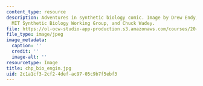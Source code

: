```yaml
---
content_type: resource
description: Adventures in synthetic biology comic. Image by Drew Endy, Isadora Deese,
  MIT Synthetic Biology Working Group, and Chuck Wadey.
file: https://ol-ocw-studio-app-production.s3.amazonaws.com/courses/20-180-biological-engineering-programming-spring-2006/2c1a1cf32cf24defac9705c9b7f5ebf3_chp_bio_engin.jpg
file_type: image/jpeg
image_metadata:
  caption: ''
  credit: ''
  image-alt: ''
resourcetype: Image
title: chp_bio_engin.jpg
uid: 2c1a1cf3-2cf2-4def-ac97-05c9b7f5ebf3
---
```

